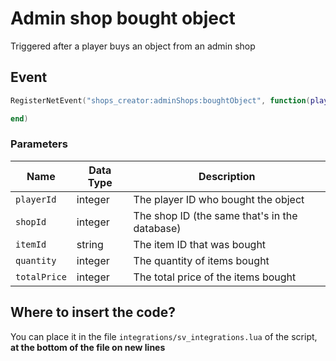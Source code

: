 # Admin shop bought object

Triggered after a player buys an object from an admin shop

## Event

```lua
RegisterNetEvent("shops_creator:adminShops:boughtObject", function(playerId, shopId, itemId, quantity, totalPrice)

end)
```

### Parameters

| Name       | Data Type | Description                                   |
| ---------- | --------- | --------------------------------------------- |
| `playerId` | integer   | The player ID who bought the object           |
| `shopId`   | integer   | The shop ID (the same that's in the database) |
| `itemId`   | string    | The item ID that was bought                   |
| `quantity` | integer   | The quantity of items bought                  |
| `totalPrice` | integer   | The total price of the items bought           |

## Where to insert the code?

You can place it in the file `integrations/sv_integrations.lua` of the script, **at the bottom of the file on new lines**
